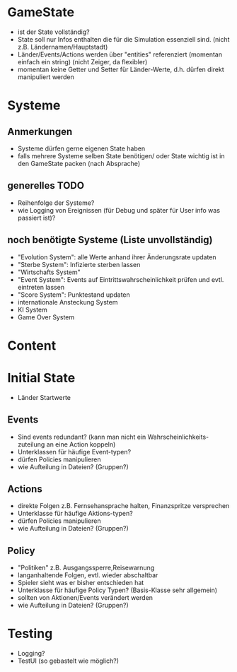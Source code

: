 # GameState
* ist der State vollständig?
* State soll nur Infos enthalten die für die Simulation essenziell sind. (nicht z.B. Ländernamen/Hauptstadt)
* Länder/Events/Actions werden über "entities" referenziert (momentan einfach ein string) (nicht Zeiger, da flexibler)
* momentan keine Getter und Setter für Länder-Werte, d.h. dürfen direkt manipuliert werden

# Systeme
## Anmerkungen
* Systeme dürfen gerne eigenen State haben
* falls mehrere Systeme selben State benötigen/ oder State wichtig ist in den GameState packen (nach Absprache)
## generelles TODO
* Reihenfolge der Systeme?
* wie Logging von Ereignissen (für Debug und später für User info was passiert ist)?
## noch benötigte Systeme (Liste unvollständig)
* "Evolution System": alle Werte anhand ihrer Änderungsrate updaten
* "Sterbe System": Infizierte sterben lassen
* "Wirtschafts System"
* "Event System": Events auf Eintrittswahrscheinlichkeit prüfen und evtl. eintreten lassen
* "Score System": Punktestand updaten
* internationale Ansteckung System
* KI System
* Game Over System

# Content
# Initial State
* Länder Startwerte
## Events
* Sind events redundant? (kann man nicht ein Wahrscheinlichkeits-zuteilung an eine Action koppeln)
* Unterklassen für häufige Event-typen? 
* dürfen Policies manipulieren
* wie Aufteilung in Dateien? (Gruppen?)
## Actions
* direkte Folgen z.B. Fernsehansprache halten, Finanzspritze versprechen
* Unterklasse für häufige Aktions-typen?
* dürfen Policies manipulieren
* wie Aufteilung in Dateien? (Gruppen?)
## Policy
* "Politiken" z.B. Ausgangssperre,Reisewarnung
* langanhaltende Folgen, evtl. wieder abschaltbar
* Spieler sieht was er bisher entschieden hat
* Unterklasse für häufige Policy Typen? (Basis-Klasse sehr allgemein)
* sollten von Aktionen/Events verändert werden
* wie Aufteilung in Dateien? (Gruppen?)

# Testing
* Logging?
* TestUI (so gebastelt wie möglich?)



